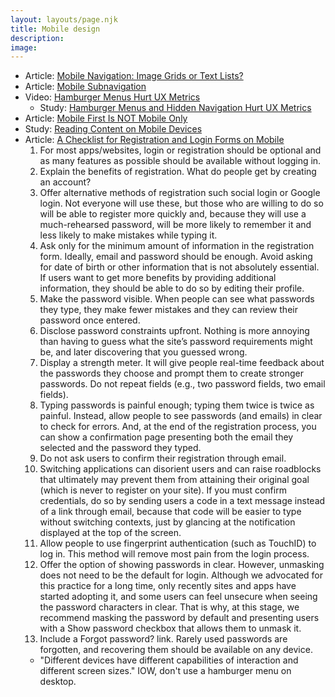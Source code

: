 ```yaml
---
layout: layouts/page.njk
title: Mobile design
description: 
image: 
---
```


- Article: [Mobile Navigation: Image Grids or Text Lists?](https://www.nngroup.com/articles/image-vs-list-mobile-navigation/)
- Article: [Mobile Subnavigation](https://www.nngroup.com/articles/mobile-subnavigation/)
- Video: [Hamburger Menus Hurt UX Metrics](https://www.nngroup.com/videos/hamburger-menus/)
    - Study: [Hamburger Menus and Hidden Navigation Hurt UX Metrics](https://www.nngroup.com/articles/hamburger-menus/)
- Article: [Mobile First Is NOT Mobile Only](https://www.nngroup.com/articles/mobile-first-not-mobile-only/)
- Study: [Reading Content on Mobile Devices](https://www.nngroup.com/articles/mobile-content/)
- Article: [A Checklist for Registration and Login Forms on Mobile](https://www.nngroup.com/articles/checklist-registration-login/)
    1. For most apps/websites, login or registration should be optional and as many features as possible should be available without logging in.
    2. Explain the benefits of registration. What do people get by creating an account?
    3. Offer alternative methods of registration such social login or Google login. Not everyone will use these, but those who are willing to do so will be able to register more quickly and, because they will use a much-rehearsed password, will be more likely to remember it and less likely to make mistakes while typing it.
    4. Ask only for the minimum amount of information in the registration form. Ideally, email and password should be enough. Avoid asking for date of birth or other information that is not absolutely essential. If users want to get more benefits by providing additional information, they should be able to do so by editing their profile.
    5. Make the password visible. When people can see what passwords they type, they make fewer mistakes and they can review their password once entered.
    6. Disclose password constraints upfront. Nothing is more annoying than having to guess what the site’s password requirements might be, and later discovering that you guessed wrong.
    7. Display a strength meter. It will give people real-time feedback about the passwords they choose and prompt them to create stronger passwords.
    Do not repeat fields (e.g., two password fields, two email fields).
    8. Typing passwords is painful enough; typing them twice is twice as painful. Instead, allow people to see passwords (and emails) in clear to check for errors. And, at the end of the registration process, you can show a confirmation page presenting both the email they selected and the password they typed.
    9. Do not ask users to confirm their registration through email.
    10. Switching applications can disorient users and can raise roadblocks that ultimately may prevent them from attaining their original goal (which is never to register on your site). If you must confirm credentials, do so by sending users a code in a text message instead of a link through email, because that code will be easier to type without switching contexts, just by glancing at the notification displayed at the top of the screen.
    11. Allow people to use fingerprint authentication (such as TouchID) to log in.  This method will remove most pain from the login process.
    12. Offer the option of showing passwords in clear. However, unmasking does not need to be the default for login. Although we advocated for this practice for a long time, only recently sites and apps have started adopting it, and some users can feel unsecure when seeing the password characters in clear. That is why, at this stage, we recommend masking the password by default and presenting users with a Show password checkbox that allows them to unmask it.
    13. Include a Forgot password? link. Rarely used passwords are forgotten, and recovering them should be available on any device.
    - "Different devices have different capabilities of interaction and different screen sizes." IOW, don't use a hamburger menu on desktop.